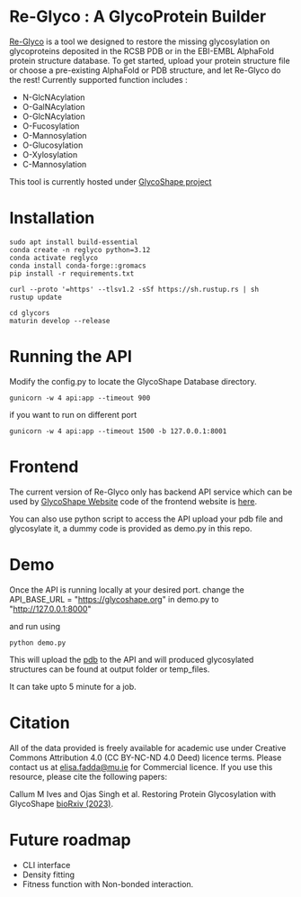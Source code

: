 # Re-Glyco : A GlycoProtein Builder

[Re-Glyco](https://glycoshape.org/reglyco) is a tool we designed to restore the missing glycosylation on glycoproteins deposited in the RCSB PDB or in the EBI-EMBL AlphaFold protein structure database. To get started, upload your protein structure file or choose a pre-existing AlphaFold or PDB structure, and let Re-Glyco do the rest!
Currently supported function includes :
- N-GlcNAcylation
- O-GalNAcylation
- O-GlcNAcylation
- O-Fucosylation
- O-Mannosylation
- O-Glucosylation
- O-Xylosylation
- C-Mannosylation

This tool is currently hosted under [GlycoShape project](https://glycoshape.org/)

# Installation

```
sudo apt install build-essential
conda create -n reglyco python=3.12
conda activate reglyco
conda install conda-forge::gromacs 
pip install -r requirements.txt

curl --proto '=https' --tlsv1.2 -sSf https://sh.rustup.rs | sh
rustup update

cd glycors
maturin develop --release

```
# Running the API 

Modify the config.py to locate the GlycoShape Database directory.

```
gunicorn -w 4 api:app --timeout 900
```

if you want to run on different port
```
gunicorn -w 4 api:app --timeout 1500 -b 127.0.0.1:8001 
```

# Frontend

The current version of Re-Glyco only has backend API service which can be used by [GlycoShape Website](https://glycoshape.org) code of the frontend website is [here](https://github.com/Ojas-Singh/GlycoShape).

You can also use python script to access the API upload your pdb file and glycosylate it, a dummy code is provided as demo.py in this repo.


# Demo
Once the API is running locally at your desired port.
change the API_BASE_URL = "https://glycoshape.org"  in demo.py to "http://127.0.0.1:8000"

and run using 
```
python demo.py
```

This will upload the [pdb](AF-P29016-F1-model_v4.pdb) to the API and will produced glycosylated structures can be found at output folder or temp_files.

It can take upto 5 minute for a job.

# Citation

All of the data provided is freely available for academic use under Creative Commons Attribution 4.0 (CC BY-NC-ND 4.0 Deed) licence terms. Please contact us at elisa.fadda@mu.ie for Commercial licence. If you use this resource, please cite the following papers:

Callum M Ives and Ojas Singh et al. Restoring Protein Glycosylation with GlycoShape [bioRxiv (2023)](https://www.biorxiv.org/content/10.1101/2023.12.11.571101v1.full).

# Future roadmap
- CLI interface
- Density fitting
- Fitness function with Non-bonded interaction.




